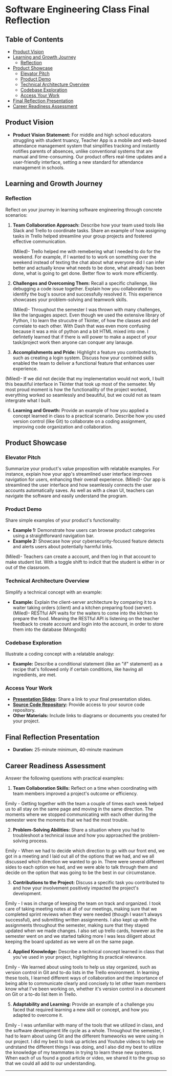 # Software Engineering Class Final Reflection

## Table of Contents

- [Product Vision](#product-vision)
- [Learning and Growth Journey](#learning-and-growth-journey)
  - [Reflection](#reflection)
- [Product Showcase](#product-showcase)
  - [Elevator Pitch](#elevator-pitch)
  - [Product Demo](#product-demo)
  - [Technical Architecture Overview](#technical-architecture-overview)
  - [Codebase Exploration](#codebase-exploration)
  - [Access Your Work](#access-your-work)
- [Final Reflection Presentation](#final-reflection-presentation)
- [Career Readiness Assessment](#career-readiness-assessment)

## Product Vision

- **Product Vision Statement:** For middle and high school educators struggling with student truancy, Teacher App is a mobile and web-based attendance management system that simplifies tracking and instantly notifies parents of absences, unlike conventional systems that are manual and time-consuming. Our product offers real-time updates and a user-friendly interface, setting a new standard for attendance management in schools.

## Learning and Growth Journey

### Reflection

Reflect on your journey in learning software engineering through concrete scenarios:

1. **Team Collaboration Approach:**
   Describe how your team used tools like Slack and Trello to coordinate tasks. Share an example of how assigning tasks in Trello helped streamline your group projects and fostered effective communication.

   (Miled)- Trello helped me with remebering what I needed to do for the weekend. For example, if I wanted to to work on something over the weekend instead of texting the chat about what everyone did I can infer better and actually know what needs to be done, what already has been done, what is going to get done. Better flow to work more efficiently. 

3. **Challenges and Overcoming Them:**
   Recall a specific challenge, like debugging a code issue together. Explain how you collaborated to identify the bug's source and successfully resolved it. This experience showcases your problem-solving and teamwork skills.

   (Miled)- Throughout the semester I was thrown with many challenges, like the languages aspect. Even though we used the extensive library of Python, I to learn the strucutre of Tkinter, of how the classes and def correlate to each other. With Dash that was even more confusing because it was a mix of python and a bit HTML mixed into one. I defintetly learned that if there is will power to make a aspect of your task/project work then anyone can conquer any lanauge. 

5. **Accomplishments and Pride:**
   Highlight a feature you contributed to, such as creating a login system. Discuss how your combined skills enabled the team to deliver a functional feature that enhances user experience.

(Miled)- If we did not decide that my implementation would not work, I built this beautiful interface in Tkinter that took up most of the semseter. My most proud moment is how the functionaility of the project worked, everything worked so seamlessly and beautiful,  but we could not as team intergrate what I built. 

6. **Learning and Growth:**
   Provide an example of how you applied a concept learned in class to a practical scenario. Describe how you used version control (like Git) to collaborate on a coding assignment, improving code organization and collaboration.

## Product Showcase

### Elevator Pitch

Summarize your product's value proposition with relatable examples. For instance, explain how your app's streamlined user interface improves navigation for users, enhancing their overall experience.
(Miled)- Our app is streamlined the user interface and how seamlessly connects the user accounts automatically saves. As well as with a clean UI, teachers can navigate the software and easily understand the program.  

### Product Demo

Share simple examples of your product's functionality:

- **Example 1:** Demonstrate how users can browse product categories using a straightforward navigation bar.
- **Example 2:** Showcase how your cybersecurity-focused feature detects and alerts users about potentially harmful links.

(Miled)- Teachers can create a account, and then log in that account to make student list. With a toggle shift to indicit that the student is either in or out of the classroom. 
### Technical Architecture Overview

Simplify a technical concept with an example:

- **Example:** Explain the client-server architecture by comparing it to a waiter taking orders (client) and a kitchen preparing food (server).
  (Miled)- RESTful API waits for the waiters to come into the kitchen to prepare the food. Meaning the RESTful API is listening on the teacher feedback to create account and login into the account, in order to store them into the database (Mongodb)

### Codebase Exploration

Illustrate a coding concept with a relatable analogy:

- **Example:** Describe a conditional statement (like an "if" statement) as a recipe that's followed only if certain conditions, like having all ingredients, are met.

### Access Your Work

- **[Presentation Slides](link-to-presentation):** Share a link to your final presentation slides.
- **[Source Code Repository](link-to-repo):** Provide access to your source code repository.
- **Other Materials:** Include links to diagrams or documents you created for your project.

## Final Reflection Presentation

- **Duration:** 25-minute minimum, 40-minute maximum

## Career Readiness Assessment

Answer the following questions with practical examples:

1. **Team Collaboration Skills:** Reflect on a time when coordinating with team members improved a project's outcome or efficiency.

Emily - Getting together with the team a couple of times each week helped us to all stay on the same page and moving in the same direction.  The moments where we stopped communicating with each other during the semester were the moments that we had the most trouble.

2. **Problem-Solving Abilities:** Share a situation where you had to troubleshoot a technical issue and how you approached the problem-solving process.

Emily - When we had to decide which direction to go with our front end, we got in a meeting and I laid out all of the options that we had, and we all discussed which direction we wanted to go in.  There were several different sides to each option we had, and we were able to talk through them and decide on the option that was going to be the best in our circumstance.

3. **Contributions to the Project:** Discuss a specific task you contributed to and how your involvement positively impacted the project's development.

Emily - I was in charge of keeping the team on track and organized.  I took care of taking meeting notes at all of our meetings, making sure that we completed sprint reviews when they were needed (though I wasn't always successful), and submitting written assignments.  I also kept up with the assignments throughout the semester, making sure that they stayed updated when we made changes.  I also set up trello cards, however as the semester went on and we started talking more I was less diligent about keeping the board updated as we were all on the same page.

4. **Applied Knowledge:** Describe a technical concept learned in class that you've used in your project, highlighting its practical relevance.

Emily - We learned about using tools to help us stay organized, such as version control in Git and to-do lists in the Trello environment.  In learning these tools, I learned different ways of collaboration and the importance of being able to communicate clearly and concisely to let other team members know what I've been working on, whether it's version control in a document on Git or a to-do list item in Trello.

5. **Adaptability and Learning:** Provide an example of a challenge you faced that required learning a new skill or concept, and how you adapted to overcome it.

Emily - I was unfamiliar with many of the tools that we utilized in class, and the software development life cycle as a whole.  Throughout the semester, I had to learn about using Git and the different frameworks we were using in our project.  I did my best to look up articles and Youtube videos to help me undrstand the different things I was doing, and I also did my best to utilize the knowledge of my teammates in trying to learn these new systems.  When each of us found a good article or video, we shared it to the group so that we could all add to our understanding.

---
